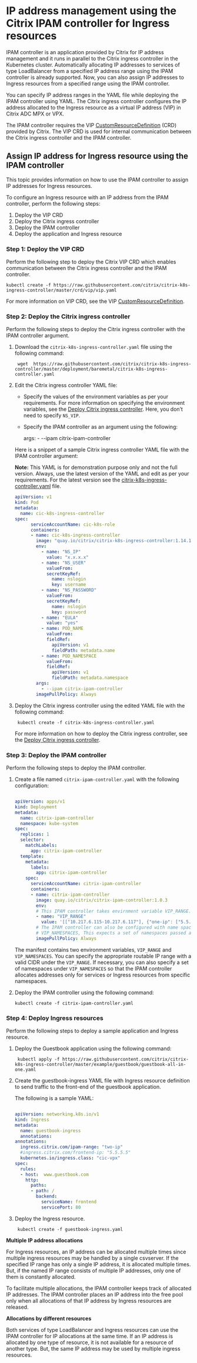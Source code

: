 # IP address management using the Citrix IPAM controller for Ingress resources

IPAM controller is an application provided by Citrix for IP address management and it runs in parallel to the Citrix ingress controller in the Kubernetes cluster. Automatically allocating IP addresses to services of type LoadBalancer from a specified IP address range using the IPAM controller is already supported. Now, you can also assign IP addresses to Ingress resources from a specified range using the IPAM controller.

You can specify IP address ranges in the YAML file while deploying the IPAM controller using YAML. The Citrix ingress controller configures the IP address allocated to the Ingress resource as a virtual IP address (VIP) in Citrix ADC MPX or VPX.

The IPAM controller requires the VIP [CustomResourceDefinition](https://kubernetes.io/docs/concepts/extend-kubernetes/api-extension/custom-resources/#customresourcedefinitions) (CRD) provided by Citrix. The VIP CRD is used for internal communication between the Citrix ingress controller and the IPAM controller.

## Assign IP address for Ingress resource using the IPAM controller

This topic provides information on how to use the IPAM controller to assign IP addresses for Ingress resources.

To configure an Ingress resource with an IP address from the IPAM controller, perform the following steps:

1.  Deploy the VIP CRD
2.	Deploy the Citrix ingress controller
3.	Deploy the IPAM controller
4.	Deploy the application and Ingress resource

### Step 1: Deploy the VIP CRD

Perform the following step to deploy the Citrix VIP CRD which enables communication between the Citrix ingress controller and the IPAM controller.

    kubectl create -f https://raw.githubusercontent.com/citrix/citrix-k8s-ingress-controller/master/crd/vip/vip.yaml

For more information on VIP CRD, see the VIP [CustomResourceDefinition](https://developer-docs.citrix.com/projects/citrix-k8s-ingress-controller/en/latest/crds/vip/).

### Step 2: Deploy the Citrix ingress controller

Perform the following steps to deploy the Citrix ingress controller with the IPAM controller argument.

1. Download the `citrix-k8s-ingress-controller.yaml` file using the following command:

        wget  https://raw.githubusercontent.com/citrix/citrix-k8s-ingress-controller/master/deployment/baremetal/citrix-k8s-ingress-controller.yaml

1. Edit the Citrix ingress controller YAML file:

    - Specify the values of the environment variables as per your requirements. For more information on     specifying the environment variables, see the [Deploy Citrix ingress controller](https://developer-docs.citrix.com/projects/citrix-k8s-ingress-controller/en/latest/deploy/deploy-cic-yaml/). Here, you don’t need to specify `NS_VIP`.

    - Specify the IPAM controller as an argument using the following:

        args:
          - --ipam
            citrix-ipam-controller

   Here is a snippet of a sample Citrix ingress controller YAML file with the IPAM controller argument:

   **Note:** This YAML is for demonstration purpose only and not the full version. Always, use the latest version of the YAML and edit as per your requirements. For the latest version see the [citrix-k8s-ingress-controller.yaml](https://github.com/citrix/citrix-k8s-ingress-controller/blob/master/deployment/baremetal/citrix-k8s-ingress-controller.yaml) file.

    ```yml
    apiVersion: v1
    kind: Pod
    metadata:
      name: cic-k8s-ingress-controller
    spec:
          serviceAccountName: cic-k8s-role
          containers:
          - name: cic-k8s-ingress-controller
            image: "quay.io/citrix/citrix-k8s-ingress-controller:1.14.17"
            env:
              - name: "NS_IP"
                value: "x.x.x.x"
              - name: "NS_USER"
                valueFrom:
                secretKeyRef:
                  name: nslogin
                  key: username
              - name: "NS_PASSWORD"
                valueFrom:
                secretKeyRef:
                  name: nslogin
                  key: password
              - name: "EULA"
                value: "yes"
              - name: POD_NAME
                valueFrom:
                fieldRef:
                  apiVersion: v1
                  fieldPath: metadata.name
              - name: POD_NAMESPACE
                valueFrom:
                fieldRef:
                  apiVersion: v1
                  fieldPath: metadata.namespace
            args:
              - --ipam citrix-ipam-controller
            imagePullPolicy: Always
    ```

3. Deploy the Citrix ingress controller using the edited YAML file with the following command:

        kubectl create -f citrix-k8s-ingress-controller.yaml

    For more information on how to deploy the Citrix ingress controller, see the [Deploy Citrix ingress controller](https://developer-docs.citrix.com/projects/citrix-k8s-ingress-controller/en/latest/deploy/deploy-cic-yaml/).

### Step 3: Deploy the IPAM controller

  Perform the following steps to deploy the IPAM controller.

 1. Create a file named `citrix-ipam-controller.yaml` with the following configuration:

      ```yml

      apiVersion: apps/v1
      kind: Deployment
      metadata:
        name: citrix-ipam-controller
        namespace: kube-system
      spec:
        replicas: 1
        selector:
          matchLabels:
            app: citrix-ipam-controller
        template:
          metadata:
            labels:
              app: citrix-ipam-controller
          spec:
            serviceAccountName: citrix-ipam-controller
            containers:
            - name: citrix-ipam-controller
              image: quay.io/citrix/citrix-ipam-controller:1.0.3
              env:
              # This IPAM controller takes envirnment variable VIP_RANGE. IPs in this range are used to assign values for IP range
              - name: "VIP_RANGE"
                value: '[["10.217.6.115-10.217.6.117"], {"one-ip": ["5.5.5.5"]}, {"two-ip": ["6.6.6.6", "7.7.7.7"]}]'
              # The IPAM controller can also be configured with name spaces for which it would work through the environment variable
              # VIP_NAMESPACES, This expects a set of namespaces passed as space separated string
              imagePullPolicy: Always
      
      ```
    The manifest contains two environment variables, `VIP_RANGE` and `VIP_NAMESPACES`. You can specify the appropriate routable IP range with a valid CIDR under the `VIP_RANGE`. If necessary, you can also specify a set of namespaces under `VIP_NAMESPACES` so that the IPAM controller allocates addresses only for services or Ingress resources from specific namespaces.

2. Deploy the IPAM controller using the following command:

       kubectl create -f citrix-ipam-controller.yaml

### Step 4: Deploy Ingress resources

Perform the following steps to deploy a sample application and Ingress resource.

1. Deploy the Guestbook application using the following command:

        kubectl apply -f https://raw.githubusercontent.com/citrix/citrix-k8s-ingress-controller/master/example/guestbook/guestbook-all-in-one.yaml

2. Create the guestbook-ingress YAML file with Ingress resource definition to send traffic to the front-end of the guestbook application.

    The following is a sample YAML:

      ```yml
      
      apiVersion: networking.k8s.io/v1
      kind: Ingress
      metadata:
        name: guestbook-ingress
        annotations:
      annotations:
        ingress.citrix.com/ipam-range: "two-ip"
        #ingress.citrix.com/frontend-ip: "5.5.5.5"
        kubernetes.io/ingress.class: "cic-vpx"
      spec:
        rules:
        - host:  www.guestbook.com
          http:
            paths:
            - path: /
              backend:
                serviceName: frontend
                servicePort: 80
      ```

3. Deploy the Ingress resource.

        kubectl create -f guestbook-ingress.yaml

**Multiple IP address allocations**

For Ingress resources, an IP address can be allocated multiple times since multiple ingress resources may be handled by a single csvserver. If the specified IP range has only a single IP address, it is allocated multiple times. But, if the named IP range consists of multiple IP addresses, only one of them is constantly allocated.

To facilitate multiple allocations, the IPAM controller keeps track of allocated IP addresses. The IPAM controller places an IP address into the free pool only when all allocations of that IP address by Ingress resources are released.

**Allocations by different resources**

Both services of type LoadBalancer and Ingress resources can use the IPAM controller for IP allocations at the same time. If an IP address is allocated by one type of resource, it is not available for a resource of another type. But, the same IP address may be used by multiple ingress resources.
